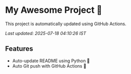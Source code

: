 # My Awesome Project 🚀

This project is automatically updated using GitHub Actions.

_Last updated: 2025-07-18 04:10:26 IST_

## Features
- Auto-update README using Python 🐍
- Auto Git push with GitHub Actions 🤖
